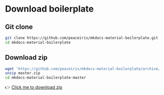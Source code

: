 # Download boilerplate



## Git clone

```sh
git clone https://github.com/peaceiris/mkdocs-material-boilerplate.git
cd mkdocs-material-boilerplate
```



## Download zip

```sh
wget 'https://github.com/peaceiris/mkdocs-material-boilerplate/archive/master.zip'
unzip master.zip
cd mkdocs-material-boilerplate-master
```

👉 [Click me to download zip](https://github.com/peaceiris/mkdocs-material-boilerplate/archive/master.zip)
